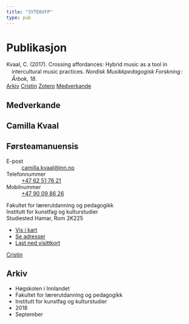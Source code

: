 ```yaml
---
title: "3YTE6VFP"
type: pub
---
```

<h1>Publikasjon</h1>
<article id="csl-bib-container-3YTE6VFP" class="csl-bib-container">
  <div class="csl-bib-body" style="line-height: 1.35; padding-left: 1em; text-indent:-1em;">
  <div class="csl-entry">Kvaal, C. (2017). Crossing affordances: Hybrid music as a tool in intercultural music practices. <i>Nordisk Musikkpedagogisk Forskning&#x202F;: &#xC5;rbok</i>, <i>18</i>.</div>
</div>
  <div class="csl-bib-buttons">
    <a href="#taxonomy-article-3YTE6VFP" class="csl-bib-button">Arkiv</a>
    <a href="https://app.cristin.no/results/show.jsf?id=1613929" alt="Cristin URL" class="csl-bib-button">Cristin</a>
    <a href="http://zotero.org/groups/5402882/items/3YTE6VFP" alt="Zotero URL" class="csl-bib-button">Zotero</a>
    <a href="#contributors-article-3YTE6VFP" class="csl-bib-button">Medverkande</a>
  </div>
  <div id="csl-bib-meta-container-3YTE6VFP"></div>
</article>
<div id="csl-bib-meta-3YTE6VFP" class="csl-bib-meta">
  <article id="contributors-article-3YTE6VFP" class="contributors-article">
    <h1>Medverkande</h1>
    <div class="personas"> <div class="vrtx-hinn-person-card"> <div class="photo"> <i class="lar la-user-circle missing-person"></i> </div> <div class="info"> <hgroup><h1>Camilla Kvaal</h1> <h2>Førsteamanuensis</h2> </hgroup><dl> <dt>E-post</dt> <dd> <a href="mailto:camilla.kvaal@inn.no">camilla.kvaal@inn.no</a> </dd> <dt>Telefonnummer</dt> <dd><a href="tel:+4762517621"> +47 62 51 76 21 </a></dd> <dt>Mobilnummer</dt> <dd><a href="tel:+4790098626"> +47 90 09 86 26 </a></dd> </dl> <p> Fakultet for lærerutdanning og pedagogikk<br> Institutt for kunstfag og kulturstudier<br> Studiested Hamar, Rom 2K225 </p> <ul class="vrtx-hinn-links"> <li><a href="https://www.google.com/maps?q=60.79677,11.07479">Vis i kart</a></li> <li><a href="https://www.inn.no/finn-en-ansatt/camilla-kvaal.html#vrtx-hinn-addresses">Se adresser</a></li> <li><a href="https://www.inn.no/finn-en-ansatt/camilla-kvaal.html?vrtx=vcf">Last ned visittkort</a></li> </ul> </div> </div> <a href="https://app.cristin.no/persons/show.jsf?id=590199" alt="Cristin URL" class="personas-cristin">Cristin</a> </div>
  </article>
  <article id="taxonomy-article-3YTE6VFP" class="taxonomy-article">
    <h1>Arkiv</h1>
    <ul>
      <li>Høgskolen i Innlandet</li>
      <li>Fakultet for lærerutdanning og pedagogikk</li>
      <li>Institutt for kunstfag og kulturstudier</li>
      <li>2018</li>
      <li>September</li>
    </ul>
  </article>
</div>
